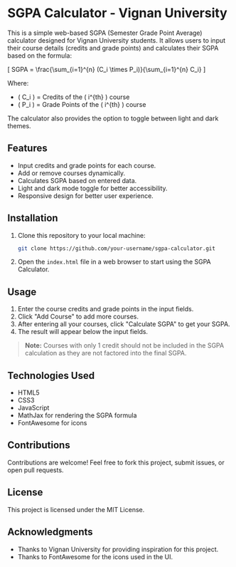 # SGPA Calculator - Vignan University

This is a simple web-based SGPA (Semester Grade Point Average) calculator designed for Vignan University students. It allows users to input their course details (credits and grade points) and calculates their SGPA based on the formula:

\[
SGPA = \frac{\sum_{i=1}^{n} (C_i \times P_i)}{\sum_{i=1}^{n} C_i}
\]

Where:
- \( C_i \) = Credits of the \( i^{th} \) course
- \( P_i \) = Grade Points of the \( i^{th} \) course

The calculator also provides the option to toggle between light and dark themes.

## Features
- Input credits and grade points for each course.
- Add or remove courses dynamically.
- Calculates SGPA based on entered data.
- Light and dark mode toggle for better accessibility.
- Responsive design for better user experience.

## Installation

1. Clone this repository to your local machine:
    ```bash
    git clone https://github.com/your-username/sgpa-calculator.git
    ```
2. Open the `index.html` file in a web browser to start using the SGPA Calculator.

## Usage

1. Enter the course credits and grade points in the input fields.
2. Click "Add Course" to add more courses.
3. After entering all your courses, click "Calculate SGPA" to get your SGPA.
4. The result will appear below the input fields.

> **Note:** Courses with only 1 credit should not be included in the SGPA calculation as they are not factored into the final SGPA.

## Technologies Used
- HTML5
- CSS3
- JavaScript
- MathJax for rendering the SGPA formula
- FontAwesome for icons

## Contributions

Contributions are welcome! Feel free to fork this project, submit issues, or open pull requests.

## License

This project is licensed under the MIT License.

## Acknowledgments
- Thanks to Vignan University for providing inspiration for this project.
- Thanks to FontAwesome for the icons used in the UI.
